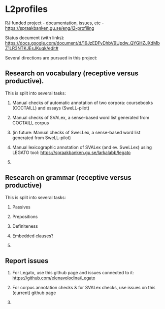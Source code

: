 # L2profiles
RJ funded project  - documentation, issues, etc - https://spraakbanken.gu.se/eng/l2-profiling 

Status document (with links): https://docs.google.com/document/d/16JzEDFyDhbV9Updw_QYGHZJXdMbZ1LR3NTKJEsJKuqk/edit# 

Several directions are pursued in this project:

## Research on vocabulary (receptive versus productive). 

This is split into several tasks:

1. Manual checks of automatic annotation of two corpora: coursebooks (COCTAILL) and essays (SweLL-pilot)

2. Manual checks of SVALex, a sense-based word list generated from COCTAILL corpus

3. (in future: Manual checks of SweLLex, a sense-based word list generated from SweLL-pilot)

4. Manual lexicographic annotation of SVALex (and ev. SweLLex) using LEGATO tool: https://spraakbanken.gu.se/larkalabb/legato 

5. 


## Research on grammar (receptive versus productive)

This is split into several tasks:

1. Passives

2. Prepositions

3. Definiteness

4. Embedded clauses?

5. 

## Report issues 

1. For Legato, use this github page and issues connected to it: https://github.com/elenavolodina/Legato 

2. For corpus annotation checks & for SVALex checks, use issues on this (current) github page

3. 
